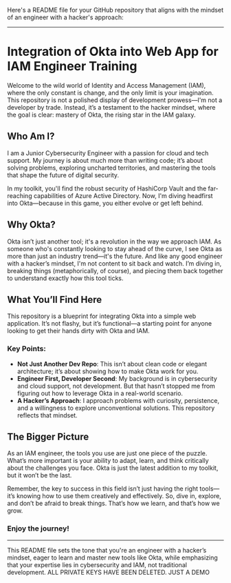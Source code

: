 Here's a README file for your GitHub repository that aligns with the mindset of an engineer with a hacker's approach:

---

# Integration of Okta into Web App for IAM Engineer Training

Welcome to the wild world of Identity and Access Management (IAM), where the only constant is change, and the only limit is your imagination. This repository is not a polished display of development prowess—I'm not a developer by trade. Instead, it’s a testament to the hacker mindset, where the goal is clear: mastery of Okta, the rising star in the IAM galaxy.

## Who Am I?

I am a Junior Cybersecurity Engineer with a passion for cloud and tech support. My journey is about much more than writing code; it’s about solving problems, exploring uncharted territories, and mastering the tools that shape the future of digital security. 

In my toolkit, you'll find the robust security of HashiCorp Vault and the far-reaching capabilities of Azure Active Directory. Now, I'm diving headfirst into Okta—because in this game, you either evolve or get left behind.

## Why Okta?

Okta isn’t just another tool; it's a revolution in the way we approach IAM. As someone who's constantly looking to stay ahead of the curve, I see Okta as more than just an industry trend—it's the future. And like any good engineer with a hacker’s mindset, I'm not content to sit back and watch. I’m diving in, breaking things (metaphorically, of course), and piecing them back together to understand exactly how this tool ticks.

## What You’ll Find Here

This repository is a blueprint for integrating Okta into a simple web application. It’s not flashy, but it’s functional—a starting point for anyone looking to get their hands dirty with Okta and IAM.

### Key Points:

- **Not Just Another Dev Repo**: This isn’t about clean code or elegant architecture; it’s about showing how to make Okta work for you.
- **Engineer First, Developer Second**: My background is in cybersecurity and cloud support, not development. But that hasn’t stopped me from figuring out how to leverage Okta in a real-world scenario.
- **A Hacker’s Approach**: I approach problems with curiosity, persistence, and a willingness to explore unconventional solutions. This repository reflects that mindset.

## The Bigger Picture

As an IAM engineer, the tools you use are just one piece of the puzzle. What’s more important is your ability to adapt, learn, and think critically about the challenges you face. Okta is just the latest addition to my toolkit, but it won’t be the last. 

Remember, the key to success in this field isn’t just having the right tools—it’s knowing how to use them creatively and effectively. So, dive in, explore, and don’t be afraid to break things. That’s how we learn, and that’s how we grow.

### Enjoy the journey!

---

This README file sets the tone that you're an engineer with a hacker’s mindset, eager to learn and master new tools like Okta, while emphasizing that your expertise lies in cybersecurity and IAM, not traditional development. ALL PRIVATE KEYS HAVE BEEN DELETED. JUST A DEMO
